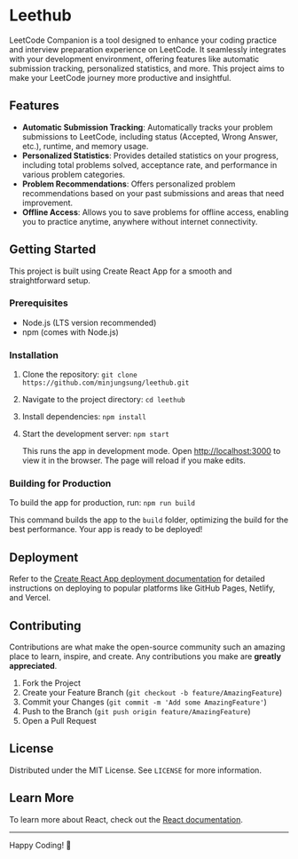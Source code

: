 # Leethub

LeetCode Companion is a tool designed to enhance your coding practice and interview preparation experience on LeetCode. It seamlessly integrates with your development environment, offering features like automatic submission tracking, personalized statistics, and more. This project aims to make your LeetCode journey more productive and insightful.

## Features

- **Automatic Submission Tracking**: Automatically tracks your problem submissions to LeetCode, including status (Accepted, Wrong Answer, etc.), runtime, and memory usage.
- **Personalized Statistics**: Provides detailed statistics on your progress, including total problems solved, acceptance rate, and performance in various problem categories.
- **Problem Recommendations**: Offers personalized problem recommendations based on your past submissions and areas that need improvement.
- **Offline Access**: Allows you to save problems for offline access, enabling you to practice anytime, anywhere without internet connectivity.

## Getting Started

This project is built using Create React App for a smooth and straightforward setup.

### Prerequisites

- Node.js (LTS version recommended)
- npm (comes with Node.js)

### Installation

1. Clone the repository:
``` git clone https://github.com/minjungsung/leethub.git ```

2. Navigate to the project directory:
``` cd leethub ```

3. Install dependencies:
``` npm install ```

4. Start the development server:
``` npm start ```

   This runs the app in development mode. Open [http://localhost:3000](http://localhost:3000) to view it in the browser. The page will reload if you make edits.

### Building for Production

To build the app for production, run:
``` npm run build ```

This command builds the app to the `build` folder, optimizing the build for the best performance. Your app is ready to be deployed!

## Deployment

Refer to the [Create React App deployment documentation](https://facebook.github.io/create-react-app/docs/deployment) for detailed instructions on deploying to popular platforms like GitHub Pages, Netlify, and Vercel.

## Contributing

Contributions are what make the open-source community such an amazing place to learn, inspire, and create. Any contributions you make are **greatly appreciated**.

1. Fork the Project
2. Create your Feature Branch (`git checkout -b feature/AmazingFeature`)
3. Commit your Changes (`git commit -m 'Add some AmazingFeature'`)
4. Push to the Branch (`git push origin feature/AmazingFeature`)
5. Open a Pull Request

## License

Distributed under the MIT License. See `LICENSE` for more information.

## Learn More

To learn more about React, check out the [React documentation](https://reactjs.org/).

---

Happy Coding! 🚀